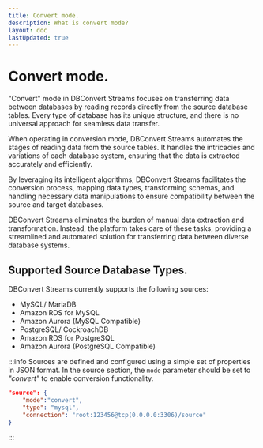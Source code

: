 ```yaml
---
title: Convert mode.
description: What is convert mode?
layout: doc
lastUpdated: true
---
```


# Convert mode.

"Convert" mode in DBConvert Streams focuses on transferring data between
databases by reading records directly from the source database tables. Every
type of database has its unique structure, and there is no universal approach
for seamless data transfer.

When operating in conversion mode, DBConvert Streams automates the stages of
reading data from the source tables. It handles the intricacies and variations
of each database system, ensuring that the data is extracted accurately and
efficiently.

By leveraging its intelligent algorithms, DBConvert Streams facilitates the
conversion process, mapping data types, transforming schemas, and handling
necessary data manipulations to ensure compatibility between the source and
target databases.

DBConvert Streams eliminates the burden of manual data extraction and
transformation. Instead, the platform takes care of these tasks, providing a
streamlined and automated solution for transferring data between diverse
database systems.

## Supported Source Database Types.

DBConvert Streams currently supports the following sources:

- MySQL/ MariaDB
- Amazon RDS for MySQL
- Amazon Aurora (MySQL Compatible)
- PostgreSQL/ CockroachDB
- Amazon RDS for PostgreSQL
- Amazon Aurora (PostgreSQL Compatible)

:::info Sources are defined and configured using a simple set of properties in
JSON format. In the source section, the `mode` parameter should be set to
_"convert"_ to enable conversion functionality.

```json
"source": {
    "mode":"convert",
    "type": "mysql",
    "connection": "root:123456@tcp(0.0.0.0:3306)/source"
}
```

:::
